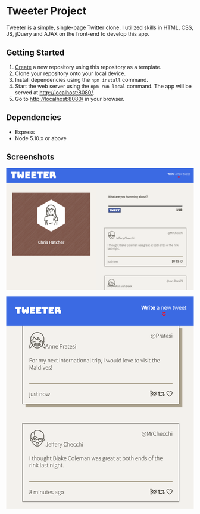 # Tweeter Project

Tweeter is a simple, single-page Twitter clone. I utilized skills in HTML, CSS, JS, jQuery and AJAX on the front-end to develop this app.

## Getting Started

1. [Create](https://docs.github.com/en/repositories/creating-and-managing-repositories/creating-a-repository-from-a-template) a new repository using this repository as a template.
2. Clone your repository onto your local device.
3. Install dependencies using the `npm install` command.
3. Start the web server using the `npm run local` command. The app will be served at <http://localhost:8080/>.
4. Go to <http://localhost:8080/> in your browser.

## Dependencies

- Express
- Node 5.10.x or above

## Screenshots

![Desktop View](https://github.com/chatcher20/Tweeter/blob/master/docs/Tweeter%20Screenshot%20A.png?raw=true)

![Mobile View](https://github.com/chatcher20/Tweeter/blob/master/docs/Tweeter%20Screenshot%20B.png?raw=true)
